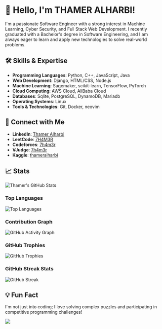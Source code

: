<!--
**thxa/thxa** is a ✨ _special_ ✨ repository because its `README.md` (this file) appears on your GitHub profile.

Here are some ideas to get you started:

- 🔭 I’m currently working on ...
- 🌱 I’m currently learning ...
- 👯 I’m looking to collaborate on ...
- 🤔 I’m looking for help with ...
- 💬 Ask me about ...
- 📫 How to reach me: ...
- 😄 Pronouns: ...
- ⚡ Fun fact: ...
-->

# 👋 Hello, I'm THAMER ALHARBI!

I'm a passionate Software Engineer with a strong interest in Machine Learning, Cyber Security, and Full Stack Web Development. I recently graduated with a Bachelor's degree in Software Engineering, and I am always eager to learn and apply new technologies to solve real-world problems.

## 🛠️ Skills & Expertise
- **Programming Languages**: Python, C++, JavaScript, Java
- **Web Development**: Django, HTML/CSS, Node.js
- **Machine Learning**: Sagemaker, scikit-learn, TensorFlow, PyTorch 
- **Cloud Computing**: AWS Cloud, AliBaba Cloud
- **Databases**: Sqlite, PostgreSQL, DynamoDB, Mariadb
- **Operating Systems**: Linux
- **Tools & Technologies**: Git, Docker, neovim

## 👥 Connect with Me
- **LinkedIn**: [Thamer Alharbi](https://www.linkedin.com/in/thamer-al-harbi-a60a65167/?profileId=ACoAACfYdagBIlnlClZ-hl1yK6slhoX2ykJgOjE)
- **LeetCode**: [7H4M3R](https://leetcode.com/u/7H4M3R/)
- **Codeforces**: [7h4m3r](https://codeforces.com/profile/7h4m3r)
- **VJudge**: [7h4m3r](https://vjudge.net/user/7h4m3r)
- **Kaggle**: [thameralharbi](https://www.kaggle.com/thameralharbi)
## 📈 Stats
![Thamer's GitHub Stats](https://github-readme-stats.vercel.app/api?username=thxa&show_icons=true&theme=radical)
### Top Languages
![Top Languages](https://github-readme-stats.vercel.app/api/top-langs/?username=thxa&layout=compact&theme=radical)
### Contribution Graph
![GitHub Activity Graph](https://github-readme-activity-graph.vercel.app/graph?username=thxa&theme=dracula)
### GitHub Trophies
![GitHub Trophies](https://github-profile-trophy.vercel.app/?username=thxa&theme=onedark)
### GitHub Streak Stats
![GitHub Streak](https://github-readme-streak-stats.herokuapp.com/?user=thxa&theme=radical)



## 💡 Fun Fact
I'm not just into coding; I love solving complex puzzles and participating in competitive programming challenges!
<!--
## 🚀 Projects & Contributions

## 🏆 Achievements
-->

[![](https://visitcount.itsvg.in/api?id=thxa&label=Profile%20Views&icon=5&pretty=true)](https://visitcount.itsvg.in)
